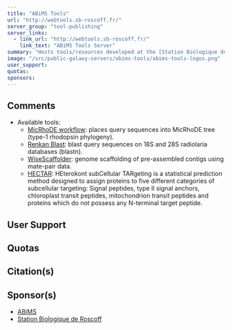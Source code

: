 ```yaml
---
title: "ABiMS Tools"
url: "http://webtools.sb-roscoff.fr/"
server_group: "tool-publishing"
server_links: 
  - link_url: "http://webtools.sb-roscoff.fr/"
    link_text: "ABiMS Tools Server"
summary: "Hosts tools/resources developed at the [Station Biologique de Roscoff](http://www.sb-roscoff.fr/) in collaboration with [ABiMS](http://abims.sb-roscoff.fr/). "
image: "/src/public-galaxy-servers/abims-tools/abims-tools-logos.png"
user_support: 
quotas: 
sponsors: 
---
```


## Comments

* Available tools:
  * [MicRhoDE workflow](http://application.sb-roscoff.fr/micrhode): places query sequences into MicRhoDE tree (type-1 rhodopsin phylogeny).
  * [Renkan Blast](http://renkan.sb-roscoff.fr/): blast query sequences on 18S and 28S radiolaria databases (blastn).
  * [WiseScaffolder](http://abims.sb-roscoff.fr/wisescaffolder): genome scaffolding of pre-assembled contigs using mate-pair data.
  * [HECTAR](http://www.sb-roscoff.fr/hectar/): HEterokont subCellular TARgeting is a statistical prediction method designed to assign proteins to five different categories of subcellular targeting: Signal peptides, type II signal anchors, chloroplast transit peptides, mitochondrion transit peptides and proteins which do not possess any N-terminal target peptide.

## User Support


## Quotas


## Citation(s)

## Sponsor(s)

* [ABiMS](http://abims.sb-roscoff.fr/)
* [Station Biologique de Roscoff](http://www.sb-roscoff.fr/)
